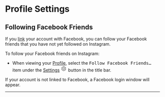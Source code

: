 # Profile Settings

## Following Facebook Friends

If you [link](/views/profile/linkedaccounts.md) your account with Facebook, you can follow your Facebook friends that you have not yet followed on Instagram.

To follow your Facebook friends on Instagram:

- When viewing your [Profile](/views/profile.md), select the <kbd>Follow Facebook Friends…</kbd> item under the [Settings](/views/profile/settings.md) <img src="/views/assets/settings.png" width="20" height="20" /> button in the title bar.

If your account is not linked to Facebook, a Facebook login window will appear.

------